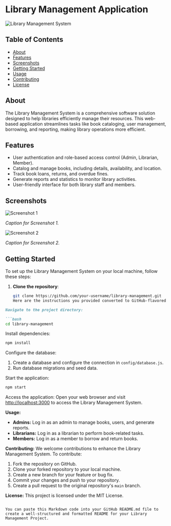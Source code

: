 # Library Management Application

![Library Management System](https://i.pinimg.com/736x/a7/91/0c/a7910cf32f182c9ea34022abb7839980--library-logo-library-design.jpg)

## Table of Contents
- [About](#about)
- [Features](#features)
- [Screenshots](#screenshots)
- [Getting Started](#getting-started)
- [Usage](#usage)
- [Contributing](#contributing)
- [License](#license)

## About
The Library Management System is a comprehensive software solution designed to help libraries efficiently manage their resources. This web-based application streamlines tasks like book cataloging, user management, borrowing, and reporting, making library operations more efficient.

## Features
- User authentication and role-based access control (Admin, Librarian, Member).
- Catalog and manage books, including details, availability, and location.
- Track book loans, returns, and overdue fines.
- Generate reports and statistics to monitor library activities.
- User-friendly interface for both library staff and members.

## Screenshots
![Screenshot 1](/images/screenshot1.png)

*Caption for Screenshot 1.*

![Screenshot 2](/images/screenshot2.png)

*Caption for Screenshot 2.*

## Getting Started
To set up the Library Management System on your local machine, follow these steps:

1. **Clone the repository**:
   ```bash
   git clone https://github.com/your-username/library-management.git
   Here are the instructions you provided converted to GitHub-flavored Markdown code:

```markdown
Navigate to the project directory:

```bash
cd library-management
```

Install dependencies:

```bash
npm install
```

Configure the database:

1. Create a database and configure the connection in `config/database.js`.
2. Run database migrations and seed data.

Start the application:

```bash
npm start
```

Access the application:
Open your web browser and visit [http://localhost:3000](http://localhost:3000) to access the Library Management System.

**Usage:**
- **Admins:** Log in as an admin to manage books, users, and generate reports.
- **Librarians:** Log in as a librarian to perform book-related tasks.
- **Members:** Log in as a member to borrow and return books.

**Contributing:**
We welcome contributions to enhance the Library Management System. To contribute:

1. Fork the repository on GitHub.
2. Clone your forked repository to your local machine.
3. Create a new branch for your feature or bug fix.
4. Commit your changes and push to your repository.
5. Create a pull request to the original repository's `main` branch.

**License:**
This project is licensed under the MIT License.
```

You can paste this Markdown code into your GitHub README.md file to create a well-structured and formatted README for your Library Management Project.
